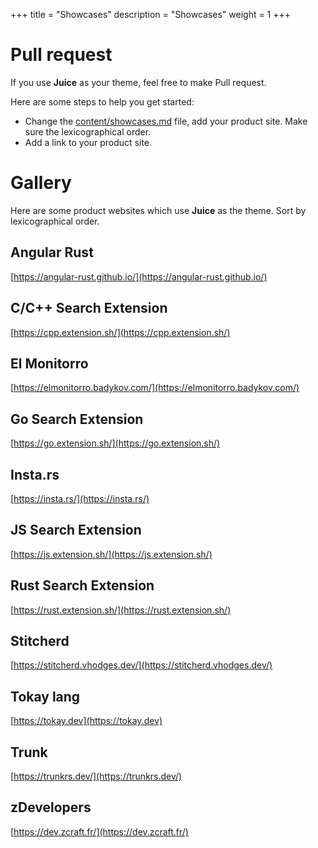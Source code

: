 +++
title = "Showcases"
description = "Showcases"
weight = 1
+++

# Pull request

If you use **Juice** as your theme, feel free to make Pull request.

Here are some steps to help you get started:
 
- Change the [content/showcases.md](https://github.com/huhu/juice/blob/master/content/showcases.md) file, add your product site. Make sure the lexicographical order.
- Add a link to your product site.

# Gallery

Here are some product websites which use **Juice** as the theme.
Sort by lexicographical order. 

## Angular Rust

[https://angular-rust.github.io/](https://angular-rust.github.io/)

## C/C++ Search Extension

[https://cpp.extension.sh/](https://cpp.extension.sh/)

## El Monitorro

[https://elmonitorro.badykov.com/](https://elmonitorro.badykov.com/)

## Go Search Extension

[https://go.extension.sh/](https://go.extension.sh/)

## Insta.rs

[https://insta.rs/](https://insta.rs/)

## JS Search Extension

[https://js.extension.sh/](https://js.extension.sh/)

## Rust Search Extension

[https://rust.extension.sh/](https://rust.extension.sh/)

## Stitcherd

[https://stitcherd.vhodges.dev/](https://stitcherd.vhodges.dev/)

## Tokay lang

[https://tokay.dev](https://tokay.dev)

## Trunk

[https://trunkrs.dev/](https://trunkrs.dev/)

## zDevelopers

[https://dev.zcraft.fr/](https://dev.zcraft.fr/)